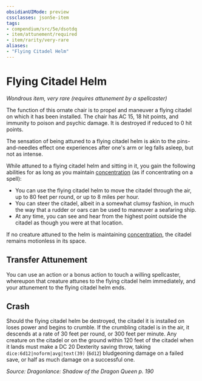 ```yaml
---
obsidianUIMode: preview
cssclasses: json5e-item
tags:
- compendium/src/5e/dsotdq
- item/attunement/required
- item/rarity/very-rare
aliases: 
- "Flying Citadel Helm"
---
```

# Flying Citadel Helm
*Wondrous item, very rare (requires attunement by a spellcaster)*  


The function of this ornate chair is to propel and maneuver a flying citadel on which it has been installed. The chair has AC 15, 18 hit points, and immunity to poison and psychic damage. It is destroyed if reduced to 0 hit points.

The sensation of being attuned to a flying citadel helm is akin to the pins-and-needles effect one experiences after one's arm or leg falls asleep, but not as intense.

While attuned to a flying citadel helm and sitting in it, you gain the following abilities for as long as you maintain [concentration](2-Mechanics/CLI/rules/conditions.md#Concentration) (as if concentrating on a spell):

- You can use the flying citadel helm to move the citadel through the air, up to 80 feet per round, or up to 8 miles per hour.  
- You can steer the citadel, albeit in a somewhat clumsy fashion, in much the way that a rudder or oars can be used to maneuver a seafaring ship.  
- At any time, you can see and hear from the highest point outside the citadel as though you were at that location.  

If no creature attuned to the helm is maintaining [concentration](2-Mechanics/CLI/rules/conditions.md#Concentration), the citadel remains motionless in its space.

## Transfer Attunement

You can use an action or a bonus action to touch a willing spellcaster, whereupon that creature attunes to the flying citadel helm immediately, and your attunement to the flying citadel helm ends.

## Crash

Should the flying citadel helm be destroyed, the citadel it is installed on loses power and begins to crumble. If the crumbling citadel is in the air, it descends at a rate of 30 feet per round, or 300 feet per minute. Any creature on the citadel or on the ground within 120 feet of the citadel when it lands must make a DC 20 Dexterity saving throw, taking `dice:6d12|noform|avg|text(39)` (`6d12`) bludgeoning damage on a failed save, or half as much damage on a successful one.

*Source: Dragonlance: Shadow of the Dragon Queen p. 190*
